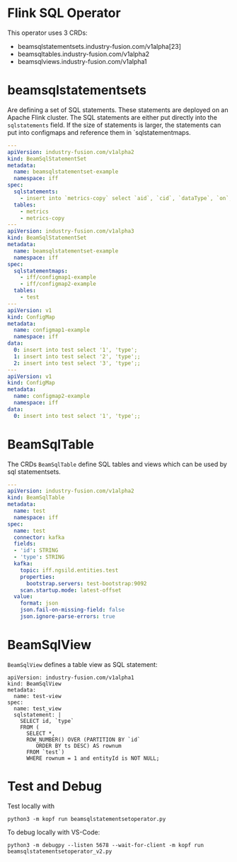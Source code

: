 # Flink SQL Operator

This operator uses 3 CRDs:

- beamsqlstatementsets.industry-fusion.com/v1alpha[23]
- beamsqltables.industry-fusion.com/v1alpha2
- beamsqlviews.industry-fusion.com/v1alpha1


# beamsqlstatementsets

Are defining a set of SQL statements. These statements are deployed on an Apache Flink cluster.
The SQL statements are either put directly into the `sqlstatements` field. If the size of statements is larger, the statements can put into
configmaps and reference them in `sqlstatementmaps.

```yaml
---
apiVersion: industry-fusion.com/v1alpha2
kind: BeamSqlStatementSet
metadata:
  name: beamsqlstatementset-example
  namespace: iff
spec:
  sqlstatements:
    - insert into `metrics-copy` select `aid`, `cid`, `dataType`, `on`, `systemon`, `value` FROM `metrics`;
  tables:
    - metrics
    - metrics-copy
---
apiVersion: industry-fusion.com/v1alpha3
kind: BeamSqlStatementSet
metadata:
  name: beamsqlstatementset-example
  namespace: iff
spec:
  sqlstatementmaps:
    - iff/configmap1-example
    - iff/configmap2-example
  tables:
    - test
---
apiVersion: v1
kind: ConfigMap
metadata:
  name: configmap1-example
  namespace: iff
data:
  0: insert into test select '1', 'type';
  1: insert into test select '2', 'type';;
  2: insert into test select '3', 'type';;
---
apiVersion: v1
kind: ConfigMap
metadata:
  name: configmap2-example
  namespace: iff
data:
  0: insert into test select '1', 'type';;

```

# BeamSqlTable

The CRDs `BeamSqlTable`  define SQL tables and views which can be used by sql statementsets.

```yaml
---
apiVersion: industry-fusion.com/v1alpha2
kind: BeamSqlTable
metadata:
  name: test
  namespace: iff
spec:
  name: test
  connector: kafka
  fields:
  - 'id': STRING
  - 'type': STRING
  kafka:
    topic: iff.ngsild.entities.test
    properties:
      bootstrap.servers: test-bootstrap:9092
    scan.startup.mode: latest-offset
  value:
    format: json
    json.fail-on-missing-field: false
    json.ignore-parse-errors: true

```


# BeamSqlView

`BeamSqlView` defines a table view as SQL statement:

```
apiVersion: industry-fusion.com/v1alpha1
kind: BeamSqlView
metadata:
  name: test-view
spec:
  name: test_view
  sqlstatement: |
    SELECT id, `type`
    FROM (
      SELECT *,
      ROW_NUMBER() OVER (PARTITION BY `id`
         ORDER BY ts DESC) AS rownum
      FROM `test`)
      WHERE rownum = 1 and entityId is NOT NULL;

```


# Test and Debug

Test locally with

```
python3 -m kopf run beamsqlstatementsetoperator.py
```

To debug locally with VS-Code:

```
python3 -m debugpy --listen 5678 --wait-for-client -m kopf run beamsqlstatementsetoperator_v2.py
```